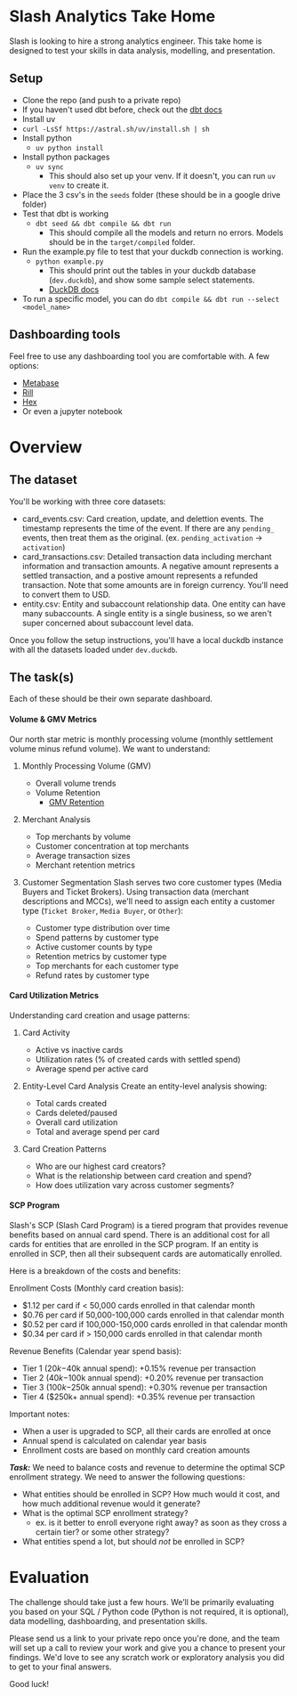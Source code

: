 # Slash Analytics Take Home

Slash is looking to hire a strong analytics engineer. This take home is designed to test your skills in data analysis, modelling, and presentation.

## Setup
  - Clone the repo (and push to a private repo)
  - If you haven't used dbt before, check out the [dbt docs](https://docs.getdbt.com/docs/build/documentation)
  - Install uv 
  - `curl -LsSf https://astral.sh/uv/install.sh | sh`
  - Install python 
      - `uv python install`
  - Install python packages
    - `uv sync`
      - This should also set up your venv. If it doesn't, you can run `uv venv` to create it.
  - Place the 3 csv's in the `seeds` folder (these should be in a google drive folder) 
  - Test that dbt is working
    - `dbt seed && dbt compile && dbt run`
      - This should compile all the models and return no errors. Models should be in the `target/compiled` folder.
  - Run the example.py file to test that your duckdb connection is working. 
    - `python example.py`
      - This should print out the tables in your duckdb database (`dev.duckdb`), and show some sample select statements. 
      - [DuckDB docs](https://duckdb.org/docs/sql/introduction)
  - To run a specific model, you can do `dbt compile && dbt run --select <model_name>`


## Dashboarding tools

Feel free to use any dashboarding tool you are comfortable with. A few options:
- [Metabase](https://www.metabase.com/)
- [Rill](https://www.rilldata.com/)
- [Hex](https://hex.tech/)
- Or even a jupyter notebook

# Overview

## The dataset
You'll be working with three core datasets:

- card_events.csv: Card creation, update, and delettion events. The timestamp represents the time of the event. If there are any `pending_` events, then treat them as the original. (ex. `pending_activation` -> `activation`)
- card_transactions.csv: Detailed transaction data including merchant information and transaction amounts. A negative amount represents a settled transaction, and a postive amount represents a refunded transaction. Note that some amounts are in foreign currency. You'll need to convert them to USD.
- entity.csv: Entity and subaccount relationship data. One entity can have many subaccounts. A single entity is a single business, so we aren't super concerned about subaccount level data.

Once you follow the setup instructions, you'll have a local duckdb instance with all the datasets loaded under `dev.duckdb`. 

## The task(s)

Each of these should be their own separate dashboard.

#### Volume & GMV Metrics
Our north star metric is monthly processing volume (monthly settlement volume minus refund volume). We want to understand:

1. Monthly Processing Volume (GMV)
   - Overall volume trends 
   - Volume Retention 
       - [GMV Retention](https://www.reachcapital.com/2023/10/06/revisiting-retention-how-to-analyze-and-benchmark-marketplace-businesses/)

2. Merchant Analysis
   - Top merchants by volume
   - Customer concentration at top merchants 
   - Average transaction sizes
   - Merchant retention metrics

3. Customer Segmentation
   Slash serves two core customer types (Media Buyers and Ticket Brokers). Using transaction data (merchant descriptions and MCCs), we'll need to assign each entity a customer type (`Ticket Broker`, `Media Buyer`, or `Other`):
   - Customer type distribution over time
   - Spend patterns by customer type
   - Active customer counts by type
   - Retention metrics by customer type
   - Top merchants for each customer type
   - Refund rates by customer type

#### Card Utilization Metrics
Understanding card creation and usage patterns:

1. Card Activity
   - Active vs inactive cards
   - Utilization rates (% of created cards with settled spend)
   - Average spend per active card

2. Entity-Level Card Analysis
   Create an entity-level analysis showing:
   - Total cards created
   - Cards deleted/paused 
   - Overall card utilization
   - Total and average spend per card

3. Card Creation Patterns
   - Who are our highest card creators?
   - What is the relationship between card creation and spend?
   - How does utilization vary across customer segments?

#### SCP Program

Slash's SCP (Slash Card Program) is a tiered program that provides revenue benefits based on annual card spend. There is an additional cost for all cards for entities that are enrolled in the SCP program. If an entity is enrolled in SCP, then all their subsequent cards are automatically enrolled.

Here is a breakdown of the costs and benefits:

Enrollment Costs (Monthly card creation basis):
- $1.12 per card if < 50,000 cards enrolled in that calendar month
- $0.76 per card if 50,000-100,000 cards enrolled in that calendar month  
- $0.52 per card if 100,000-150,000 cards enrolled in that calendar month
- $0.34 per card if > 150,000 cards enrolled in that calendar month

Revenue Benefits (Calendar year spend basis):
- Tier 1 ($20k-$40k annual spend): +0.15% revenue per transaction
- Tier 2 ($40k-$100k annual spend): +0.20% revenue per transaction  
- Tier 3 ($100k-$250k annual spend): +0.30% revenue per transaction
- Tier 4 ($250k+ annual spend): +0.35% revenue per transaction

Important notes:
- When a user is upgraded to SCP, all their cards are enrolled at once
- Annual spend is calculated on calendar year basis
- Enrollment costs are based on monthly card creation amounts

**_Task:_** We need to balance costs and revenue to determine the optimal SCP enrollment strategy. We need to answer the following questions:
- What entities should be enrolled in SCP? How much would it cost, and how much additional revenue would it generate?
- What is the optimal SCP enrollment strategy?
    - ex. is it better to enroll everyone right away? as soon as they cross a certain tier? or some other strategy?
- What entities spend a lot, but should _not_ be enrolled in SCP?

# Evaluation

The challenge should take just a few hours. We’ll be primarily evaluating you based on your SQL / Python code (Python is not required, it is optional), data modelling, dashboarding, and presentation skills.

Please send us a link to your private repo once you're done, and the team will set up a call to review your work and give you a chance to present your findings. We'd love to see any scratch work or exploratory analysis you did to get to your final answers.

Good luck!
